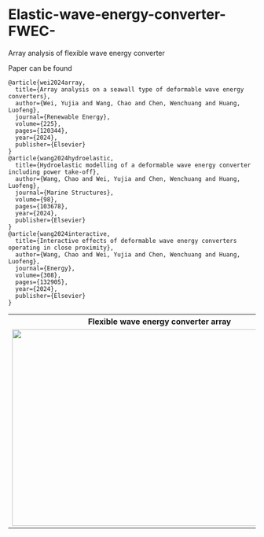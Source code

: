 # Elastic-wave-energy-converter-FWEC-

Array analysis of flexible wave energy converter


Paper can be found 
```
@article{wei2024array,
  title={Array analysis on a seawall type of deformable wave energy converters},
  author={Wei, Yujia and Wang, Chao and Chen, Wenchuang and Huang, Luofeng},
  journal={Renewable Energy},
  volume={225},
  pages={120344},
  year={2024},
  publisher={Elsevier}
}
@article{wang2024hydroelastic,
  title={Hydroelastic modelling of a deformable wave energy converter including power take-off},
  author={Wang, Chao and Wei, Yujia and Chen, Wenchuang and Huang, Luofeng},
  journal={Marine Structures},
  volume={98},
  pages={103678},
  year={2024},
  publisher={Elsevier}
}
@article{wang2024interactive,
  title={Interactive effects of deformable wave energy converters operating in close proximity},
  author={Wang, Chao and Wei, Yujia and Chen, Wenchuang and Huang, Luofeng},
  journal={Energy},
  volume={308},
  pages={132905},
  year={2024},
  publisher={Elsevier}
}
```

<table>
  <tr>
    <th>Flexible wave energy converter array</th>
    <th>Energy outputs</th>
  </tr>
  <tr>
    <td><img src="./0829.gif" width="600" height= "400"/></td>
    <td><img src="" width="200" height= "400" /></td>
  </tr>
</table>
